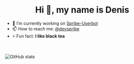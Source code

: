 <h1 align="center">Hi 👋, my name is Denis</h1>

- 🔭 I’m currently working on [Spribe-Userbot](https://github.com/Pr0n1xGH/spribe-userbot)
- 📫 How to reach me: [@devspribe](https://t.me/devspribe)
- ⚡ Fun fact: **I like black tea**

<br/>

![GitHub stats](https://github-readme-stats.vercel.app/api?username=Pr0n1xGH&show_icons=true&theme=radical)
